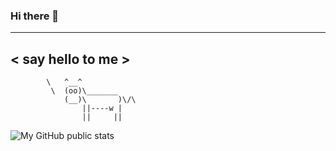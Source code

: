 ### Hi there 👋

 ____________________________________
<  say hello to me >
 ------------------------------------
            \   ^__^
             \  (oo)\_______
                (__)\       )\/\
                    ||----w |
                    ||     ||

![My GitHub public stats](https://github-readme-stats.vercel.app/api?username=leoba1)
<!--
**leoba1/leoba1** is a ✨ _special_ ✨ repository because its `README.md` (this file) appears on your GitHub profile.

Here are some ideas to get you started:

- 🔭 I’m currently working on ...
- 🌱 I’m currently learning ...
- 👯 I’m looking to collaborate on ...
- 🤔 I’m looking for help with ...
- 💬 Ask me about ...
- 📫 How to reach me: ...
- 😄 Pronouns: ...
- ⚡ Fun fact: ...
-->
